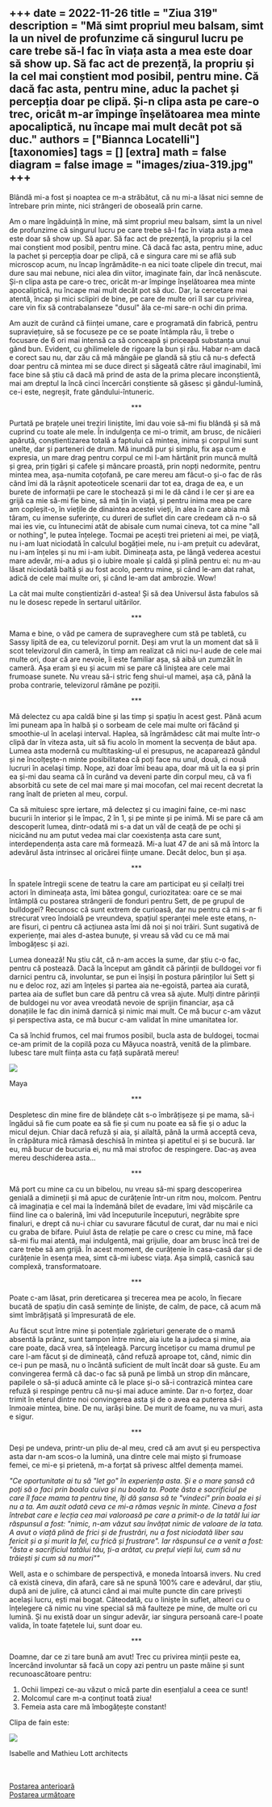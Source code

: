 
+++
date = 2022-11-26
title = "Ziua 319"
description = "Mă simt propriul meu balsam, simt la un nivel de profunzime că singurul lucru pe care trebe să-l fac în viața asta a mea este doar să show up. Să fac act de prezență, la propriu și la cel mai conștient mod posibil, pentru mine. Că dacă fac asta, pentru mine, aduc la pachet și percepția doar pe clipă. Și-n clipa asta pe care-o trec, oricât m-ar împinge înșelătoarea mea minte apocaliptică, nu încape mai mult decât pot să duc."
authors = ["Biannca Locatelli"]
[taxonomies]
tags = []
[extra]
math = false
diagram = false
image = "images/ziua-319.jpg"
+++
---

Blândă mi-a fost și noaptea ce m-a străbătut, că nu mi-a lăsat nici semne de întrebare prin minte, nici strângeri de oboseală prin carne.

Am o mare îngăduință în mine, mă simt propriul meu balsam, simt la un nivel de profunzime că singurul lucru pe care trebe să-l fac în viața asta a mea este doar să show up. Să apar. Să fac act de prezență, la propriu și la cel mai conștient mod posibil, pentru mine. Că dacă fac asta, pentru mine, aduc la pachet și percepția doar pe clipă, că e singura care mi se află sub microscop acum, nu încap îngrămădite-n ea nici toate clipele din trecut, mai dure sau mai nebune, nici alea din viitor, imaginate fain, dar încă nenăscute. Și-n clipa asta pe care-o trec, oricât m-ar împinge înșelătoarea mea minte apocaliptică, nu încape mai mult decât pot să duc. Dar, la cercetare mai atentă, încap și mici sclipiri de bine, pe care de multe ori îl sar cu privirea, care vin fix să contrabalanseze "dusul" ăla ce-mi sare-n ochi din prima.

Am auzit de curând că ființei umane, care e programată din fabrică, pentru supraviețuire, să se focuseze pe ce se poate întâmpla rău, îi trebe o focusare de 6 ori mai intensă ca să conceapă și priceapă substanța unui gând bun. Evident, cu ghilimelele de rigoare la bun și rău. Habar n-am dacă e corect sau nu, dar zău că mă mângâie pe glandă să știu că nu-s defectă doar pentru că mintea mi se duce direct și săgeată către răul imaginabil, îmi face bine să știu că dacă mă prind de asta de la prima plecare inconștientă, mai am dreptul la încă cinci încercări conștiente să găsesc și gândul-lumină, ce-i este, negreșit, frate gândului-întuneric.

<p style="text-align: center;">***</p>

Purtată pe brațele unei treziri liniștite, îmi dau voie să-mi fiu blândă și să mă cuprind cu toate ale mele. În indulgența ce mi-o trimit, am brusc, de nicăieri apărută, conștientizarea totală a faptului că mintea, inima și corpul îmi sunt unelte, dar și parteneri de drum. Mă inundă pur și simplu, fix așa cum e expresia, un mare drag pentru corpul ce mi l-am hărtănit prin muncă multă și grea, prin țigări și cafele și mâncare proastă, prin nopți nedormite, pentru mintea mea, așa-numita coțofană, pe care mereu am făcut-o și-o fac de râs când îmi dă la râșnit apoteoticele scenarii dar tot ea, draga de ea, e un burete de informații pe care le stochează și mi le dă când i le cer și are ea grijă ca mie să-mi fie bine, să mă țin în viață, și pentru inima mea pe care am copleșit-o, în viețile de dinaintea acestei vieți, în alea în care abia mă târam, cu imense suferințe, cu dureri de suflet din care credeam că n-o să mai ies vie, cu întunecimi atât de abisale cum numai cineva, tot ca mine "all or nothing", le putea înțelege. Tocmai pe acești trei prieteni ai mei, pe viață, nu i-am luat niciodată în calculul bogăției mele, nu i-am prețuit cu adevărat, nu i-am înțeles și nu mi i-am iubit. Dimineața asta, pe lângă vederea acestui mare adevăr, mi-a adus și o iubire moale și caldă și plină pentru ei: nu m-au lăsat niciodată baltă și au fost acolo, pentru mine, și când le-am dat rahat, adică de cele mai multe ori, și când le-am dat ambrozie. Wow!

La cât mai multe conștientizări d-astea! Și să dea Universul ăsta fabulos să nu le dosesc repede în sertarul uitărilor.

<p style="text-align: center;">***</p>

Mama e bine, o văd pe camera de supraveghere cum stă pe tabletă, cu Sassy lipită de ea, cu televizorul pornit. Deși am vrut la un moment dat să îi scot televizorul din cameră, în timp am realizat că nici nu-l aude de cele mai multe ori, doar că are nevoie, îi este familiar așa, să aibă un zumzăit în cameră. Așa eram și eu și acum mi se pare că liniștea are cele mai frumoase sunete. Nu vreau să-i stric feng shui-ul mamei, așa că, până la proba contrarie, televizorul rămâne pe poziții.

<p style="text-align: center;">***</p>

Mă delectez cu apa caldă bine și las timp și spațiu în acest gest. Până acum îmi puneam apa în halbă și o sorbeam de cele mai multe ori făcând și smoothie-ul în același interval. Haplea, să îngrămădesc cât mai multe într-o clipă dar în viteza asta, uit să fiu acolo în moment la secvența de băut apa. Lumea asta modernă cu multitasking-ul ei presupus, ne acaparează gândul și ne încolțește-n minte posibilitatea că poți face nu unul, două, ci nouă lucruri în același timp. Nope, azi doar îmi beau apa, doar mă uit la ea și prin ea și-mi dau seama că în curând va deveni parte din corpul meu, că va fi absorbită cu sete de cel mai mare și mai mocofan, cel mai recent decretat la rang înalt de prieten al meu, corpul.

Ca să mituiesc spre iertare, mă delectez și cu imagini faine, ce-mi nasc bucurii în interior și le împac, 2 în 1, și pe minte și pe inimă. Mi se pare că am descoperit lumea, dintr-odată mi s-a dat un văl de ceață de pe ochi și nicicând nu am putut vedea mai clar coexistența asta care sunt, interdependența asta care mă formează. Mi-a luat 47 de ani să mă întorc la adevărul ăsta intrinsec al oricărei ființe umane. Decât deloc, bun și așa.

<p style="text-align: center;">***</p>

În spatele întregii scene de teatru la care am participat eu și ceilalți trei actori în dimineața asta, îmi bătea gongul, curiozitatea: oare ce se mai întâmplă cu postarea strângerii de fonduri pentru Sett, de pe grupul de bulldogei? Recunosc că sunt extrem de curioasă, dar nu pentru că mi s-ar fi strecurat vreo îndoială pe vreundeva, spațiul speranței mele este etanș, n-are fisuri, ci pentru că acțiunea asta îmi dă noi și noi trăiri. Sunt sugativă de experiențe, mai ales d-astea bunuțe, și vreau să văd cu ce mă mai îmbogățesc și azi.

Lumea donează! Nu știu cât, că n-am acces la sume, dar știu c-o fac, pentru că postează. Dacă la început am gândit că părinții de bulldogei vor fi darnici pentru că, involuntar, se pun ei înșiși în postura părinților lui Sett și nu e deloc roz, azi am înțeles și partea aia ne-egoistă, partea aia curată, partea aia de suflet bun care dă pentru că vrea să ajute. Mulți dintre părinții de buldogei nu vor avea vreodată nevoie de sprijin financiar, așa că donațiile le fac din inimă darnică și nimic mai mult. Ce mă bucur c-am văzut și perspectiva asta, ce mă bucur c-am validat în mine umanitatea lor.

Ca să închid frumos, cel mai frumos posibil, bucla asta de buldogei, tocmai ce-am primit de la copilă poza cu Măyuca noastră, venită de la plimbare. Iubesc tare mult ființa asta cu față supărată mereu!

<div class="flex justify-center">
  <img src="images/mayuca2-1024x906.jpeg" />
</div>

Maya

<p style="text-align: center;">***</p>

Despletesc din mine fire de blândețe cât s-o îmbrățișeze și pe mama, să-i îngădui să fie cum poate ea să fie și cum nu poate ea să fie și o aduc la micul dejun. Chiar dacă refuză și aia, și ailaltă, până la urmă acceptă ceva, în crăpătura mică rămasă deschisă în mintea și apetitul ei și se bucură. Iar eu, mă bucur de bucuria ei, nu mă mai strofoc de respingere. Dac-aș avea mereu deschiderea asta…

<p style="text-align: center;">***</p>

Mă port cu mine ca cu un bibelou, nu vreau să-mi sparg descoperirea genială a dimineții și mă apuc de curățenie într-un ritm nou, molcom. Pentru că imaginația e cel mai la îndemână bilet de evadare, îmi văd mișcările ca fiind line ca o balerină, îmi văd începuturile începuturi, negrăbite spre finaluri, e drept că nu-i chiar cu savurare făcutul de curat, dar nu mai e nici cu graba de bifare. Puiul ăsta de relație pe care o cresc cu mine, mă face să-mi fiu mai atentă, mai indulgentă, mai grijulie, doar am brusc încă trei de care trebe să am grijă. În acest moment, de curățenie în casa-casă dar și de curățenie în esența mea, simt că-mi iubesc viața. Așa simplă, casnică sau complexă, transformatoare.

<p style="text-align: center;">***</p>

Poate c-am lăsat, prin dereticarea și trecerea mea pe acolo, în fiecare bucată de spațiu din casă semințe de liniște, de calm, de pace, că acum mă simt îmbrățișată și împresurată de ele.

Au făcut scut între mine și potențiale zgârieturi generate de o mamă absentă la prânz, sunt tampon între mine, aia iute la a judeca și mine, aia care poate, dacă vrea, să înțeleagă. Parcurg încetișor cu mama drumul pe care l-am făcut și de dimineață, când refuză aproape tot, când, nimic din ce-i pun pe masă, nu o încântă suficient de mult încât doar să guste. Eu am convingerea fermă că dac-o fac să pună pe limbă un strop din mâncare, papilele o să-și aducă aminte că le place și-o să-i contrazică mintea care refuză și respinge pentru că nu-și mai aduce aminte. Dar n-o forțez, doar trimit în eterul dintre noi convingerea asta și de o avea ea puterea să-i înmoaie mintea, bine. De nu, iarăși bine. De murit de foame, nu va muri, asta e sigur.

<p style="text-align: center;">***</p>

Deși pe undeva, printr-un pliu de-al meu, cred că am avut și eu perspectiva asta dar n-am scos-o la lumină, una dintre cele mai mișto și frumoase femei, ce mi-e și prietenă, m-a forțat să privesc altfel demența mamei.

_"Ce oportunitate ai tu să "let go" în experiența asta. Și e o mare șansă că poți să o faci prin boala cuiva și nu boala ta. Poate ăsta e sacrificiul pe care îl face mama ta pentru tine, îți dă șansa să te "vindeci" prin boala ei și nu a ta. Am auzit odată ceva ce mi-a rămas veșnic în minte. Cineva a fost întrebat care e lecția cea mai valoroasă pe care a primit-o de la tatăl lui iar răspunsul a fost: "nimic, n-am văzut sau învățat nimic de valoare de la tata. A avut o viață plină de frici și de frustrări, nu a fost niciodată liber sau fericit și a și murit la fel, cu frică și frustrare". Iar răspunsul ce a venit a fost: "ăsta e sacrificiul tatălui tău, ți-a arătat, cu prețul vieții lui, cum să nu trăiești și cum să nu mori""_

Well, asta e o schimbare de perspectivă, e moneda întoarsă invers. Nu cred că există cineva, din afară, care să ne spună 100% care e adevărul, dar știu, după ani de julire, că atunci când ai mai multe puncte din care privești același lucru, ești mai bogat. Câteodată, cu o liniște în suflet, alteori cu o înțelegere că nimic nu vine special să mă faulteze pe mine, de multe ori cu lumină. Și nu există doar un singur adevăr, iar singura persoană care-l poate valida, în toate fațetele lui, sunt doar eu.

<p style="text-align: center;">***</p>

Doamne, dar ce zi tare bună am avut! Trec cu privirea minții peste ea, încercând involuntar să facă un copy azi pentru un paste mâine și sunt recunoascătoare pentru:
1. Ochii limpezi ce-au văzut o mică parte din esențialul a ceea ce sunt!
2. Molcomul care m-a conținut toată ziua!
3. Femeia asta care mă îmbogățește constant!

Clipa de fain este:

<div class="flex justify-center">
  <img src="images/319.jpeg" />
</div>

Isabelle and Mathieu Lott architects

<br/>

<br/>

<div class="flex justify-between">
  <div>
    <a href="/blog/ziua-318/">Postarea anterioară</a>
  </div>
  <div>
    <a href="/blog/ziua-320/">Postarea următoare</a>
  </div>
</div>
